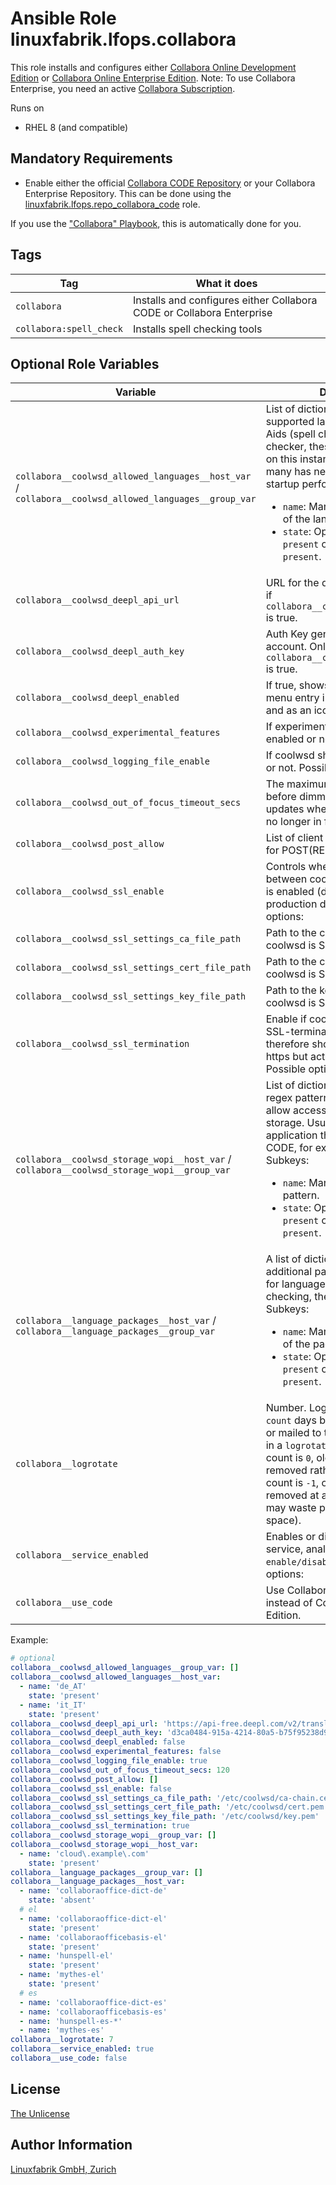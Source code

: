 # Ansible Role linuxfabrik.lfops.collabora

This role installs and configures either [Collabora Online Development Edition](https://www.collaboraoffice.com/code/) or [Collabora Online Enterprise Edition](https://www.collaboraoffice.com/collabora-online-3/). Note: To use Collabora Enterprise, you need an active [Collabora Subscription](https://www.collaboraoffice.com/subscriptions-2/).

Runs on

* RHEL 8 (and compatible)


## Mandatory Requirements

* Enable either the official [Collabora CODE Repository](https://docs.fedoraproject.org/en-US/collabora_code/) or your Collabora Enterprise Repository. This can be done using the [linuxfabrik.lfops.repo_collabora_code](https://github.com/Linuxfabrik/lfops/tree/main/roles/repo_collabora_code) role.

If you use the ["Collabora" Playbook](https://github.com/Linuxfabrik/lfops/blob/main/playbooks/collabora.yml), this is automatically done for you.


## Tags

| Tag              | What it does                           |
| ---              | ------------                           |
| `collabora` | Installs and configures either Collabora CODE or Collabora Enterprise |
| `collabora:spell_check` | Installs spell checking tools |


## Optional Role Variables

| Variable | Description | Default Value |
| -------- | ----------- | ------------- |
| `collabora__coolwsd_allowed_languages__host_var` / <br> `collabora__coolwsd_allowed_languages__group_var` | List of dictionaries containing the supported languages of Writing Aids (spell checker, grammar checker, thesaurus, hyphenation) on this instance. Allowing too many has negative effect on startup performance. Subkeys: <ul><li>`name`: Mandatory, string. Name of the language.</li><li>`state`: Optional, string. Either `present` or `absent`. Defaults to `present`.</li></ul> | <ul><li>`'de_AT'`</li><li>`'de_CH'`</li><li>`'de_DE'`</li><li>`'en_AU'`</li><li>`'en_CA'`</li><li>`'en_GB'`</li><li>`'en_US'`</li><li>`'fr'`</li><li>`'it_IT'`</li></ul> |
| `collabora__coolwsd_deepl_api_url` | URL for the deepl API. Only works if `collabora__coolwsd_deepl_enabled` is true. | `'https://api-free.deepl.com/v2/translate'` |
| `collabora__coolwsd_deepl_auth_key` | Auth Key generated by your deepl account. Only works if `collabora__coolwsd_deepl_enabled` is true. | `''` |
| `collabora__coolwsd_deepl_enabled` | If true, shows translate option as a menu entry in the compact view and as an icon in the tabbed view. | `false` |
| `collabora__coolwsd_experimental_features` | If experimental features should be enabled or not. | `false` |
| `collabora__coolwsd_logging_file_enable` | If coolwsd should write to a logfile or not. Possible options: | `true` |
| `collabora__coolwsd_out_of_focus_timeout_secs` | The maximum number of seconds before dimming and stopping updates when the browser tab is no longer in focus. | `120` |
| `collabora__coolwsd_post_allow` | List of client IP addresses to allow for POST(REST). | `[]` |
| `collabora__coolwsd_ssl_enable` | Controls whether SSL encryption between coolwsd and the network is enabled (do not disable for production deployment). Possible options: | `false` |
| `collabora__coolwsd_ssl_settings_ca_file_path` | Path to the ca file. Set this when coolwsd is SSL-terminating. | `'/etc/coolwsd/ca-chain.cert.pem'` |
| `collabora__coolwsd_ssl_settings_cert_file_path` | Path to the cert file. Set this when coolwsd is SSL-terminating. | `'/etc/coolwsd/cert.pem'` |
| `collabora__coolwsd_ssl_settings_key_file_path` | Path to the key file. Set this when coolwsd is SSL-terminating. | `'/etc/coolwsd/key.pem'` |
| `collabora__coolwsd_ssl_termination` | Enable if coolwsd is behind a SSL-terminating proxy and therefore should act as if its using https but actually receives http. Possible options: | `true` |
| `collabora__coolwsd_storage_wopi__host_var` / <br> `collabora__coolwsd_storage_wopi__group_var` | List of dictionaries containing regex pattern of hostname to allow access to the backend storage. Ususally the hostname application that uses Collabora CODE, for example Nextcloud. Subkeys: <ul><li>`name`: Mandatory, string. Regex pattern.</li><li>`state`: Optional, string. Either `present` or `absent`. Defaults to `present`.</li></ul> | `[]` |
| `collabora__language_packages__host_var` / <br> `collabora__language_packages__group_var` | A list of dictionaries containing additional packages to be installed for language support (spell checking, thesaurus, etc). Subkeys: <ul><li>`name`: Mandatory, string. Name of the package</li><li>`state`: Optional, string. Either `present` or `absent`. Defaults to `present`.</li></ul> | `dict`, `mythes` and `hunspell` for de, en, fr, it |
| `collabora__logrotate` | Number. Log files are rotated `count` days before being removed or mailed to the address specified in a `logrotate` mail directive. If count is `0`, old versions are removed rather than rotated. If count is `-1`, old logs are not removed at all (use with caution, may waste performance and disk space). | `{{ logrotate__rotate \| d(14) }}` |
| `collabora__service_enabled` | Enables or disables the coolwsd service, analogous to `systemctl enable/disable --now`. Possible options: | `true` |
| `collabora__use_code` | Use Collabora CODE Edition instead of Collabora Enterprise Edition. | `true` |

Example:
```yaml
# optional
collabora__coolwsd_allowed_languages__group_var: []
collabora__coolwsd_allowed_languages__host_var:
  - name: 'de_AT'
    state: 'present'
  - name: 'it_IT'
    state: 'present'
collabora__coolwsd_deepl_api_url: 'https://api-free.deepl.com/v2/translate'
collabora__coolwsd_deepl_auth_key: 'd3ca0484-915a-4214-80a5-b75f95238d9c:fx'
collabora__coolwsd_deepl_enabled: false
collabora__coolwsd_experimental_features: false
collabora__coolwsd_logging_file_enable: true
collabora__coolwsd_out_of_focus_timeout_secs: 120
collabora__coolwsd_post_allow: []
collabora__coolwsd_ssl_enable: false
collabora__coolwsd_ssl_settings_ca_file_path: '/etc/coolwsd/ca-chain.cert.pem'
collabora__coolwsd_ssl_settings_cert_file_path: '/etc/coolwsd/cert.pem'
collabora__coolwsd_ssl_settings_key_file_path: '/etc/coolwsd/key.pem'
collabora__coolwsd_ssl_termination: true
collabora__coolwsd_storage_wopi__group_var: []
collabora__coolwsd_storage_wopi__host_var:
  - name: 'cloud\.example\.com'
    state: 'present'
collabora__language_packages__group_var: []
collabora__language_packages__host_var:
  - name: 'collaboraoffice-dict-de'
    state: 'absent'
  # el
  - name: 'collaboraoffice-dict-el'
    state: 'present'
  - name: 'collaboraofficebasis-el'
    state: 'present'
  - name: 'hunspell-el'
    state: 'present'
  - name: 'mythes-el'
    state: 'present'
  # es
  - name: 'collaboraoffice-dict-es'
  - name: 'collaboraofficebasis-es'
  - name: 'hunspell-es-*'
  - name: 'mythes-es'
collabora__logrotate: 7
collabora__service_enabled: true
collabora__use_code: false
```


## License

[The Unlicense](https://unlicense.org/)


## Author Information

[Linuxfabrik GmbH, Zurich](https://www.linuxfabrik.ch)
